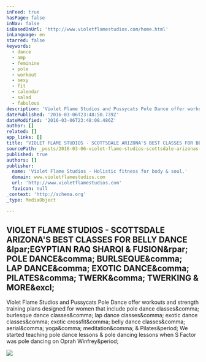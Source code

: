 ```yaml
---
inFeed: true
hasPage: false
inNav: false
isBasedOnUrl: 'http://www.violetflamestudios.com/home.html'
inLanguage: en
starred: false
keywords:
  - dance
  - amp
  - feminine
  - pole
  - workout
  - sexy
  - fit
  - calendar
  - salad
  - fabulous
description: 'Violet Flame Studios and Pussycats Pole Dance offer workouts and strength training plans designed for women that include pole dance classes, burlesque dance classes, lap dance classes, exotic dance classes, exotic crossfit, belly dance classes, aerial, yoga, meditation, & Pilates. We started teaching pole dance lessons & pole dancing lessons when S Factor was pole dancing on Oprah Winfrey.'
datePublished: '2016-03-06T23:48:50.739Z'
dateModified: '2016-03-06T23:48:08.486Z'
author: []
related: []
app_links: []
title: "VIOLET FLAME STUDIOS - SCOTTSDALE ARIZONA'S BEST CLASSES FOR BELLY DANCE (EGYPTIAN RAQ SHARQI & FUSION) POLE DANCE, BURLSEQUE, LAP DANCE, EXOTIC DANCE, PILATES, TWERK, TWERKING & MORE!"
sourcePath: _posts/2016-03-06-violet-flame-studios-scottsdale-arizonas-best-classes-for.md
published: true
authors: []
publisher:
  name: 'Violet Flame Studios - Holistic fitness for body & soul.'
  domain: www.violetflamestudios.com
  url: 'http://www.violetflamestudios.com'
  favicon: null
_context: 'http://schema.org'
_type: MediaObject

---
```

<article style=""><h1>VIOLET FLAME STUDIOS - SCOTTSDALE ARIZONA'S BEST CLASSES FOR BELLY DANCE &amp;lpar;EGYPTIAN RAQ SHARQI &amp; FUSION&amp;rpar; POLE DANCE&amp;comma; BURLSEQUE&amp;comma; LAP DANCE&amp;comma; EXOTIC DANCE&amp;comma; PILATES&amp;comma; TWERK&amp;comma; TWERKING &amp; MORE&amp;excl;</h1><p>Violet Flame Studios and Pussycats Pole Dance offer workouts and strength training plans designed for women that include pole dance classes&amp;comma; burlesque dance classes&amp;comma; lap dance classes&amp;comma; exotic dance classes&amp;comma; exotic crossfit&amp;comma; belly dance classes&amp;comma; aerial&amp;comma; yoga&amp;comma; meditation&amp;comma; &amp; Pilates&amp;period; We started teaching pole dance lessons &amp; pole dancing lessons when S Factor was pole dancing on Oprah Winfrey&amp;period;</p><img src="http://nebula.wsimg.com/91ff7870f449f0381dc71454f5a6bfab?AccessKeyId=E86E68518B6DDA2210CB&amp;disposition=0&amp;alloworigin=1" /></article>